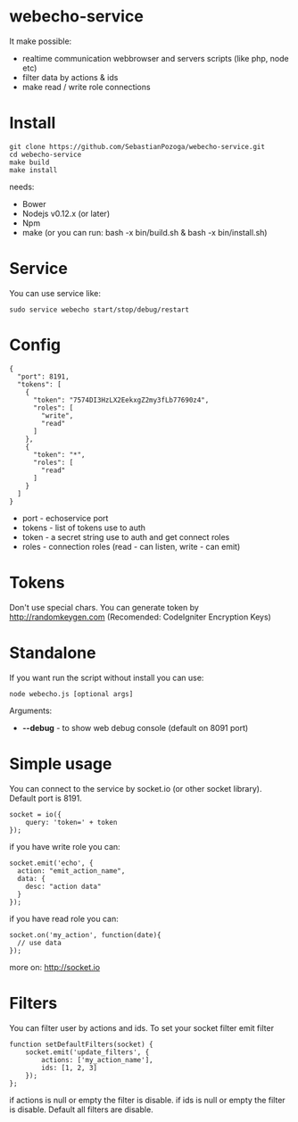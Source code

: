 # webecho-service

It make possible:
 - realtime communication webbrowser and servers scripts (like php, node etc)
 - filter data by actions & ids
 - make read / write role connections

# Install
```
git clone https://github.com/SebastianPozoga/webecho-service.git
cd webecho-service
make build
make install
```

needs:
 - Bower
 - Nodejs v0.12.x (or later)
 - Npm
 - make (or you can run: bash -x bin/build.sh & bash -x bin/install.sh)

# Service
You can use service like:
```
sudo service webecho start/stop/debug/restart
```

# Config
```
{
  "port": 8191,
  "tokens": [
    {
      "token": "7574DI3HzLX2EekxgZ2my3fLb77690z4",
      "roles": [
        "write",
        "read"
      ]
    },
    {
      "token": "*",
      "roles": [
        "read"
      ]
    }
  ]
}
```
 - port - echoservice port
 - tokens - list of tokens use to auth
 - token -  a secret string use to auth and get connect roles
 - roles - connection roles (read - can listen, write - can emit)

# Tokens
Don't use special chars. You can generate token by http://randomkeygen.com (Recomended: CodeIgniter Encryption Keys)

# Standalone
If you want run the script without install you can use:
```
node webecho.js [optional args]
```
Arguments:
 - **--debug** - to show web debug console (default on 8091 port)

# Simple usage
You can connect to the service by socket.io (or other socket library). Default port is 8191.
```
socket = io({
    query: 'token=' + token
});
```

if you have write role you can:
```
socket.emit('echo', {
  action: "emit_action_name",
  data: {
    desc: "action data"
  }
});
```

if you have read role you can:
```
socket.on('my_action', function(date){
  // use data
});
```

more on: http://socket.io

# Filters
You can filter user by actions and ids. To set your socket filter emit filter

```
function setDefaultFilters(socket) {
    socket.emit('update_filters', {
        actions: ['my_action_name'],
        ids: [1, 2, 3]
    });
};
```
if actions is null or empty the filter is disable.
if ids is null or empty the filter is disable.
Default all filters are disable.